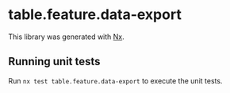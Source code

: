# table.feature.data-export

This library was generated with [Nx](https://nx.dev).

## Running unit tests

Run `nx test table.feature.data-export` to execute the unit tests.
